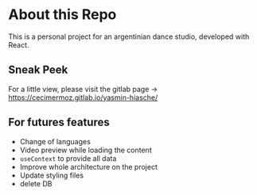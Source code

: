 # About this Repo

This is a personal project for an argentinian dance studio, developed with React.

## Sneak Peek

For a little view, please visit the gitlab page -> https://cecimermoz.gitlab.io/yasmin-hiasche/

## For futures features

-   Change of languages
-   Video preview while loading the content
-   `useContext` to provide all data
-   Improve whole architecture on the project
-   Update styling files
-   delete DB
